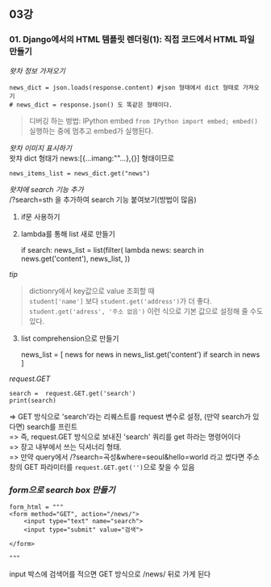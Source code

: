 ## 03강

### 01. Django에서의 HTML 템플릿 렌더링(1): 직접 코드에서 HTML 파일 만들기

*왓차 정보 가져오기*

	news_dict = json.loads(response.content) #json 형태에서 dict 형태로 가져오기
	# news_dict = response.json() 도 똑같은 형태이다.		

> 디버깅 하는 벙법: IPython embed
> `from IPython import embed; embed()`
> 실행하는 중에 멈추고 embed가 실행된다.    

*왓차 이미지 표시하기*		
왓챠 dict 형태가 news:[{...imang:""...},{}] 형태이므로		

	news_items_list = news_dict.get("news")
	
*왓챠에 search 기능 추가*		
/?search=sth 을 추가하여 search 기능 붙여보기(방법이 많음)
1. if문 사용하기		
		

2. lambda를 통해 list 새로 만들기 

    if search:
        news_list = list(filter(
            lambda news: search in news.get('content'), 
            news_list,
            ))


*tip*
> dictionry에서 key값으로 value 조회할 때 		
> `student['name']` 보다 `student.get('address')`가 더 좋다.		
> `student.get('adress', '주소 없음')` 이런 식으로 기본 값으로 설정해 줄 수도 있다. 		

3. list comprehension으로 만들기

	news_list = [
			news for news in news_list.get('content')
			if search in news
	]


*request.GET*

    search =  request.GET.get('search') 
    print(search)
		

=> GET 방식으로 'search'라는 리퀘스트를 request 변수로 설정,		(만약 search가 있다면) search를 프린트		
=> 즉, request.GET 방식으로 보내진 'search' 쿼리를 get 하라는 명령어이다	
=> 장고 내부에서 쓰는 딕셔너리 형태. 		
=> 만약 query에서 /?search=곡성&where=seoul&hello=world 라고 썼다면 주소창의 GET 파라미터를 `request.GET.get('')`으로 찾을 수 있음			



### *form으로 search box 만들기*		


    form_html = """
    <form method="GET", action="/news/">
        <input type="text" name="search">
        <input type="submit" value="검색">

    </form>

    """		
input 박스에 검색어를 적으면 GET 방식으로 /news/ 뒤로 가게 된다  



